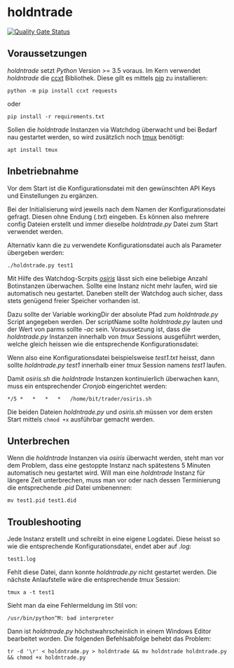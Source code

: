 # holdntrade
 [![Quality Gate Status](https://sonarcloud.io/api/project_badges/measure?project=holdntrade&metric=alert_status)](https://sonarcloud.io/dashboard?id=holdntrade)

## Voraussetzungen

*holdntrade* setzt *Python* Version >= 3.5 voraus.
Im Kern verwendet *holdntrade* die [ccxt](https://github.com/ccxt/ccxt) Bibliothek. Diese gilt es mittels [pip](https://pypi.org/project/pip/) zu installieren:

`python -m pip install ccxt requests`

oder

`pip install -r requirements.txt`

Sollen die *holdntrade* Instanzen via Watchdog überwacht und bei Bedarf nau gestartet werden, so wird zusätzlich noch [tmux](https://github.com/tmux/tmux/wiki) benötigt:

`apt install tmux`


## Inbetriebnahme

Vor dem Start ist die Konfigurationsdatei mit den gewünschten API Keys und Einstellungen zu ergänzen.

Bei der Initialisierung wird jeweils nach dem Namen der Konfigurationsdatei gefragt. Diesen ohne Endung (*.txt*) eingeben. 
Es können also mehrere config Dateien erstellt und immer dieselbe *holdntrade.py* Datei zum Start verwendet werden.

Alternativ kann die zu verwendete Konfigurationsdatei auch als Parameter übergeben werden:

`./holdntrade.py test1`

Mit Hilfe des Watchdog-Scrpits *[osiris](https://github.com/RetGal/osiris)* lässt sich eine beliebige Anzahl Botinstanzen überwachen. 
Sollte eine Instanz nicht mehr laufen, wird sie automatisch neu gestartet. Daneben stellt der Watchdog auch sicher, dass stets genügend freier Speicher vorhanden ist.

Dazu sollte der Variable workingDir der absolute Pfad zum *holdntrade.py* Script angegeben werden. Der scriptName sollte *holdntrade.py* lauten und der Wert von parms sollte *-ac* sein. 
Voraussetzung ist, dass die *holdntrade.py* Instanzen innerhalb von *tmux* Sessions ausgeführt werden, welche gleich heissen wie die entsprechende Konfigurationsdatei:

Wenn also eine Konfigurationsdatei beispielsweise *test1.txt* heisst, dann sollte *holdntrade.py test1* innerhalb einer *tmux* Session namens *test1* laufen.

Damit *osiris.sh* die *holdntrade*  Instanzen kontinuierlich überwachen kann, muss ein entsprechender *Cronjob* eingerichtet werden:

`*/5 *   *   *   *   /home/bit/trader/osiris.sh`

Die beiden Dateien *holdntrade.py* und *osiris.sh* müssen vor dem ersten Start mittels `chmod +x` ausführbar gemacht werden.


## Unterbrechen

Wenn die *holdntrade* Instanzen via *osiris* überwacht werden, steht man vor dem Problem, dass eine gestoppte Instanz nach spätestens 5 Minuten automatisch neu gestartet wird. Will man eine *holdntrade* Instanz für längere Zeit unterbrechen, muss man vor oder nach dessen Terminierung die entsprechende *.pid* Datei umbenennen:

`mv test1.pid test1.did`


## Troubleshooting

Jede Instanz erstellt und schreibt in eine eigene Logdatei. Diese heisst so wie die entsprechende Konfigurationsdatei, endet aber auf *.log*:

`test1.log`

Fehlt diese Datei, dann konnte *holdntrade.py* nicht gestartet werden.
Die nächste Anlaufstelle wäre die entsprechende *tmux* Session:

`tmux a -t test1`

Sieht man da eine Fehlermeldung im Stil von:

`/usr/bin/python^M: bad interpreter`

Dann ist *holdntrade.py* höchstwahrscheinlich in einem Windows Editor bearbeitet worden. Die folgenden Befehlsabfolge behebt das Problem:

`tr -d '\r' < holdntrade.py > holdntrade && mv holdntrade holdntrade.py && chmod +x holdntrade.py`
